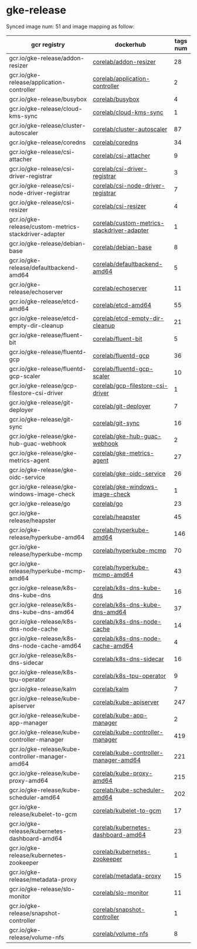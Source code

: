 # gke-release


Synced image num: 51 and image mapping as follow:



|  gcr registry | dockerhub | tags num |
|-------------- | -------------- | -------------- | 
| gcr.io/gke-release/addon-resizer | [corelab/addon-resizer](https://hub.docker.com/r/corelab/addon-resizer) | 28 | 
| gcr.io/gke-release/application-controller | [corelab/application-controller](https://hub.docker.com/r/corelab/application-controller) | 2 | 
| gcr.io/gke-release/busybox | [corelab/busybox](https://hub.docker.com/r/corelab/busybox) | 4 | 
| gcr.io/gke-release/cloud-kms-sync | [corelab/cloud-kms-sync](https://hub.docker.com/r/corelab/cloud-kms-sync) | 1 | 
| gcr.io/gke-release/cluster-autoscaler | [corelab/cluster-autoscaler](https://hub.docker.com/r/corelab/cluster-autoscaler) | 87 | 
| gcr.io/gke-release/coredns | [corelab/coredns](https://hub.docker.com/r/corelab/coredns) | 34 | 
| gcr.io/gke-release/csi-attacher | [corelab/csi-attacher](https://hub.docker.com/r/corelab/csi-attacher) | 9 | 
| gcr.io/gke-release/csi-driver-registrar | [corelab/csi-driver-registrar](https://hub.docker.com/r/corelab/csi-driver-registrar) | 3 | 
| gcr.io/gke-release/csi-node-driver-registrar | [corelab/csi-node-driver-registrar](https://hub.docker.com/r/corelab/csi-node-driver-registrar) | 7 | 
| gcr.io/gke-release/csi-resizer | [corelab/csi-resizer](https://hub.docker.com/r/corelab/csi-resizer) | 4 | 
| gcr.io/gke-release/custom-metrics-stackdriver-adapter | [corelab/custom-metrics-stackdriver-adapter](https://hub.docker.com/r/corelab/custom-metrics-stackdriver-adapter) | 1 | 
| gcr.io/gke-release/debian-base | [corelab/debian-base](https://hub.docker.com/r/corelab/debian-base) | 8 | 
| gcr.io/gke-release/defaultbackend-amd64 | [corelab/defaultbackend-amd64](https://hub.docker.com/r/corelab/defaultbackend-amd64) | 5 | 
| gcr.io/gke-release/echoserver | [corelab/echoserver](https://hub.docker.com/r/corelab/echoserver) | 11 | 
| gcr.io/gke-release/etcd-amd64 | [corelab/etcd-amd64](https://hub.docker.com/r/corelab/etcd-amd64) | 55 | 
| gcr.io/gke-release/etcd-empty-dir-cleanup | [corelab/etcd-empty-dir-cleanup](https://hub.docker.com/r/corelab/etcd-empty-dir-cleanup) | 21 | 
| gcr.io/gke-release/fluent-bit | [corelab/fluent-bit](https://hub.docker.com/r/corelab/fluent-bit) | 5 | 
| gcr.io/gke-release/fluentd-gcp | [corelab/fluentd-gcp](https://hub.docker.com/r/corelab/fluentd-gcp) | 36 | 
| gcr.io/gke-release/fluentd-gcp-scaler | [corelab/fluentd-gcp-scaler](https://hub.docker.com/r/corelab/fluentd-gcp-scaler) | 10 | 
| gcr.io/gke-release/gcp-filestore-csi-driver | [corelab/gcp-filestore-csi-driver](https://hub.docker.com/r/corelab/gcp-filestore-csi-driver) | 1 | 
| gcr.io/gke-release/git-deployer | [corelab/git-deployer](https://hub.docker.com/r/corelab/git-deployer) | 7 | 
| gcr.io/gke-release/git-sync | [corelab/git-sync](https://hub.docker.com/r/corelab/git-sync) | 16 | 
| gcr.io/gke-release/gke-hub-guac-webhook | [corelab/gke-hub-guac-webhook](https://hub.docker.com/r/corelab/gke-hub-guac-webhook) | 2 | 
| gcr.io/gke-release/gke-metrics-agent | [corelab/gke-metrics-agent](https://hub.docker.com/r/corelab/gke-metrics-agent) | 27 | 
| gcr.io/gke-release/gke-oidc-service | [corelab/gke-oidc-service](https://hub.docker.com/r/corelab/gke-oidc-service) | 26 | 
| gcr.io/gke-release/gke-windows-image-check | [corelab/gke-windows-image-check](https://hub.docker.com/r/corelab/gke-windows-image-check) | 1 | 
| gcr.io/gke-release/go | [corelab/go](https://hub.docker.com/r/corelab/go) | 23 | 
| gcr.io/gke-release/heapster | [corelab/heapster](https://hub.docker.com/r/corelab/heapster) | 45 | 
| gcr.io/gke-release/hyperkube-amd64 | [corelab/hyperkube-amd64](https://hub.docker.com/r/corelab/hyperkube-amd64) | 146 | 
| gcr.io/gke-release/hyperkube-mcmp | [corelab/hyperkube-mcmp](https://hub.docker.com/r/corelab/hyperkube-mcmp) | 70 | 
| gcr.io/gke-release/hyperkube-mcmp-amd64 | [corelab/hyperkube-mcmp-amd64](https://hub.docker.com/r/corelab/hyperkube-mcmp-amd64) | 43 | 
| gcr.io/gke-release/k8s-dns-kube-dns | [corelab/k8s-dns-kube-dns](https://hub.docker.com/r/corelab/k8s-dns-kube-dns) | 16 | 
| gcr.io/gke-release/k8s-dns-kube-dns-amd64 | [corelab/k8s-dns-kube-dns-amd64](https://hub.docker.com/r/corelab/k8s-dns-kube-dns-amd64) | 37 | 
| gcr.io/gke-release/k8s-dns-node-cache | [corelab/k8s-dns-node-cache](https://hub.docker.com/r/corelab/k8s-dns-node-cache) | 14 | 
| gcr.io/gke-release/k8s-dns-node-cache-amd64 | [corelab/k8s-dns-node-cache-amd64](https://hub.docker.com/r/corelab/k8s-dns-node-cache-amd64) | 4 | 
| gcr.io/gke-release/k8s-dns-sidecar | [corelab/k8s-dns-sidecar](https://hub.docker.com/r/corelab/k8s-dns-sidecar) | 16 | 
| gcr.io/gke-release/k8s-tpu-operator | [corelab/k8s-tpu-operator](https://hub.docker.com/r/corelab/k8s-tpu-operator) | 9 | 
| gcr.io/gke-release/kalm | [corelab/kalm](https://hub.docker.com/r/corelab/kalm) | 7 | 
| gcr.io/gke-release/kube-apiserver | [corelab/kube-apiserver](https://hub.docker.com/r/corelab/kube-apiserver) | 247 | 
| gcr.io/gke-release/kube-app-manager | [corelab/kube-app-manager](https://hub.docker.com/r/corelab/kube-app-manager) | 2 | 
| gcr.io/gke-release/kube-controller-manager | [corelab/kube-controller-manager](https://hub.docker.com/r/corelab/kube-controller-manager) | 419 | 
| gcr.io/gke-release/kube-controller-manager-amd64 | [corelab/kube-controller-manager-amd64](https://hub.docker.com/r/corelab/kube-controller-manager-amd64) | 221 | 
| gcr.io/gke-release/kube-proxy-amd64 | [corelab/kube-proxy-amd64](https://hub.docker.com/r/corelab/kube-proxy-amd64) | 215 | 
| gcr.io/gke-release/kube-scheduler-amd64 | [corelab/kube-scheduler-amd64](https://hub.docker.com/r/corelab/kube-scheduler-amd64) | 202 | 
| gcr.io/gke-release/kubelet-to-gcm | [corelab/kubelet-to-gcm](https://hub.docker.com/r/corelab/kubelet-to-gcm) | 17 | 
| gcr.io/gke-release/kubernetes-dashboard-amd64 | [corelab/kubernetes-dashboard-amd64](https://hub.docker.com/r/corelab/kubernetes-dashboard-amd64) | 23 | 
| gcr.io/gke-release/kubernetes-zookeeper | [corelab/kubernetes-zookeeper](https://hub.docker.com/r/corelab/kubernetes-zookeeper) | 1 | 
| gcr.io/gke-release/metadata-proxy | [corelab/metadata-proxy](https://hub.docker.com/r/corelab/metadata-proxy) | 15 | 
| gcr.io/gke-release/slo-monitor | [corelab/slo-monitor](https://hub.docker.com/r/corelab/slo-monitor) | 11 | 
| gcr.io/gke-release/snapshot-controller | [corelab/snapshot-controller](https://hub.docker.com/r/corelab/snapshot-controller) | 1 | 
| gcr.io/gke-release/volume-nfs | [corelab/volume-nfs](https://hub.docker.com/r/corelab/volume-nfs) | 8 | 

